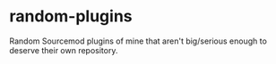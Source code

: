 # random-plugins
Random Sourcemod plugins of mine that aren't big/serious enough to deserve their own repository.
